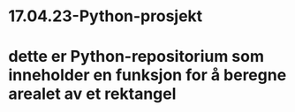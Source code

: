 # 17.04.23-Python-prosjekt
# dette er Python-repositorium som inneholder en funksjon for å beregne arealet av et rektangel